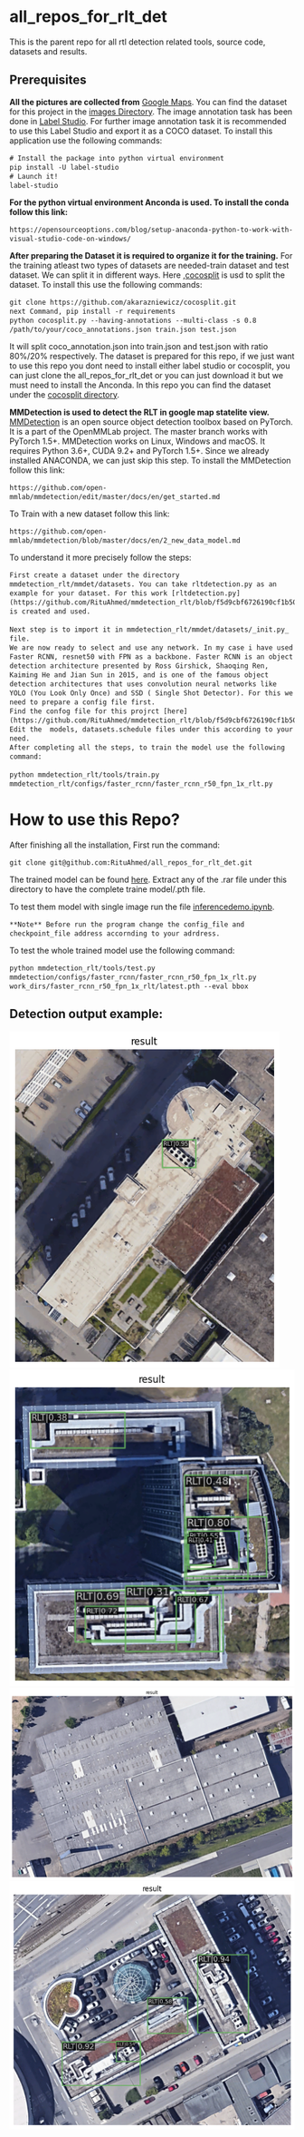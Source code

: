 # all_repos_for_rlt_det
This is the parent repo for all rtl detection related tools, source code, datasets and results.
## Prerequisites

**All the pictures are collected from** [Google Maps](https://www.google.com/maps).
You can find the dataset for this project in the [images Directory](https://github.com/RituAhmed/images/tree/f82e4fe325b9c75cd62421d53bc674931cc85255). The image annotation task has been done in [Label Studio](https://labelstud.io/). For further image annotation task it is recommended to use this Label Studio and export it as a COCO dataset. To install this application use the following commands:
```
# Install the package into python virtual environment
pip install -U label-studio
# Launch it!
label-studio
```
**For the python virtual environment Anconda is used. To install the conda follow this link:**

```
https://opensourceoptions.com/blog/setup-anaconda-python-to-work-with-visual-studio-code-on-windows/
```
**After preparing the Dataset it is required to organize it for the training.** For the training atleast two types of datasets are needed-train dataset and test dataset. We can split it in different ways. Here ,[cocosplit](https://github.com/akarazniewicz/cocosplit) is usd to split the dataset. To install this use the following commands:
```
git clone https://github.com/akarazniewicz/cocosplit.git
next Command, pip install -r requirements
python cocosplit.py --having-annotations --multi-class -s 0.8 /path/to/your/coco_annotations.json train.json test.json
```
It will split coco_annotation.json into train.json and test.json with ratio 80%/20% respectively. The dataset is prepared for this repo, if we just want to use this repo you dont need to install either label studio or cocosplit, you can just clone the all_repos_for_rlt_det or you can just download it but we must need to install the Anconda. In this repo you can find the dataset under the [cocosplit directory](https://github.com/RituAhmed/cocosplit/tree/408ffa501160b55b2a43ca1978f891ebbab317cb).

**MMDetection is used to detect the RLT in google map statelite view.** [MMDetection](https://github.com/open-mmlab/mmdetection) is an open source object detection toolbox based on PyTorch. It is a part of the OpenMMLab project. The master branch works with PyTorch 1.5+. MMDetection works on Linux, Windows and macOS. It requires Python 3.6+, CUDA 9.2+ and PyTorch 1.5+. Since we already installed ANACONDA, we can just skip this step. To install the MMDetection follow this link:
```
https://github.com/open-mmlab/mmdetection/edit/master/docs/en/get_started.md
```
To Train with a new dataset follow this link: 
```
https://github.com/open-mmlab/mmdetection/blob/master/docs/en/2_new_data_model.md
```
To understand it more precisely follow the steps:
```
First create a dataset under the directory mmdetection_rlt/mmdet/datasets. You can take rltdetection.py as an example for your dataset. For this work [rltdetection.py](https://github.com/RituAhmed/mmdetection_rlt/blob/f5d9cbf6726190cf1b50490459541e52619ce02e/mmdet/datasets/rltdetection.py) is created and used.

Next step is to import it in mmdetection_rlt/mmdet/datasets/_init.py_ file.
We are now ready to select and use any network. In my case i have used Faster RCNN, resnet50 with FPN as a backbone. Faster RCNN is an object detection architecture presented by Ross Girshick, Shaoqing Ren, Kaiming He and Jian Sun in 2015, and is one of the famous object detection architectures that uses convolution neural networks like YOLO (You Look Only Once) and SSD ( Single Shot Detector). For this we need to prepare a config file first. 
Find the confog file for this projrct [here](https://github.com/RituAhmed/mmdetection_rlt/blob/f5d9cbf6726190cf1b50490459541e52619ce02e/configs/faster_rcnn/faster_rcnn_r50_fpn_1x_rlt.py). Edit the  models, datasets.schedule files under this according to your need.
After completing all the steps, to train the model use the following command:

python mmdetection_rlt/tools/train.py mmdetection_rlt/configs/faster_rcnn/faster_rcnn_r50_fpn_1x_rlt.py  
```
# How to use this Repo?
After finishing all the installation, First run the command:
```
git clone git@github.com:RituAhmed/all_repos_for_rlt_det.git
```
The trained model can be found [here](https://github.com/RituAhmed/work_dirs/tree/df00be477e3a00c5ba5a19f1b5715b9400b5e326). Extract any of the .rar file under this directory to have the complete traine model/.pth file.

To test them model with single image run the file [inferencedemo.ipynb](https://github.com/RituAhmed/mmdetection_rlt/blob/f5d9cbf6726190cf1b50490459541e52619ce02e/inferencedemo.ipynb).
```
**Note** Before run the program change the config_file and checkpoint_file address accornding to your adrdress.
```
To test the whole trained model use the following command:
```
python mmdetection_rlt/tools/test.py mmdetection/configs/faster_rcnn/faster_rcnn_r50_fpn_1x_rlt.py work_dirs/faster_rcnn_r50_fpn_1x_rlt/latest.pth --eval bbox 
```
## Detection output example:

![Result1](https://github.com/RituAhmed/mmdetection_rlt/blob/f5d9cbf6726190cf1b50490459541e52619ce02e/Demoresult/result10.png)
![Result2](https://github.com/RituAhmed/mmdetection_rlt/blob/f5d9cbf6726190cf1b50490459541e52619ce02e/Demoresult/result11.png)
![Result3](https://github.com/RituAhmed/mmdetection_rlt/blob/f5d9cbf6726190cf1b50490459541e52619ce02e/Demoresult/result8.png)
![Result4](https://github.com/RituAhmed/mmdetection_rlt/blob/f5d9cbf6726190cf1b50490459541e52619ce02e/Demoresult/result15.png)
